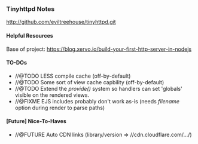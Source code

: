 ### Tinyhttpd Notes

http://github.com/eviltreehouse/tinyhttpd.git

#### Helpful Resources
Base of project: https://blog.xervo.io/build-your-first-http-server-in-nodejs

#### TO-DOs

* //@TODO LESS compile cache (off-by-default)
* //@TODO Some sort of view cache capbility (off-by-default)
* //@TODO Extend the *provide()* system so handlers can set 'globals' visible on the rendered views.
* //@FIXME EJS includes probably don't work as-is (needs *filename* option during render to parse paths)

#### [Future] Nice-To-Haves
* //@FUTURE Auto CDN links (library/version => //cdn.cloudflare.com/.../)
